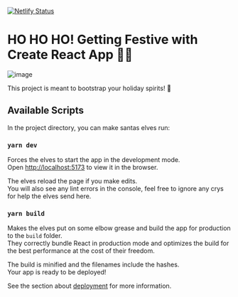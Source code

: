 [![Netlify Status](https://api.netlify.com/api/v1/badges/7950823a-a160-4d18-aaff-6df108936fd7/deploy-status)](https://app.netlify.com/sites/wordle-bells/deploys)

# HO HO HO! Getting Festive with Create React App 🎅🏻
![image](https://github.com/Borgund/wordle-bells/assets/36839009/7aae6173-8c61-4ce5-a0fa-1c2ab7916b43)

This project is meant to bootstrap your holiday spirits! 🎄

## Available Scripts

In the project directory, you can make santas elves run:

### `yarn dev`

Forces the elves to start the app in the development mode.\
Open [http://localhost:5173](http://localhost:5173) to view it in the browser.

The elves reload the page if you make edits.\
You will also see any lint errors in the console, feel free to ignore any crys for help the elves send here.

### `yarn build`

Makes the elves put on some elbow grease and build the app for production to the `build` folder.\
They correctly bundle React in production mode and optimizes the build for the best performance at the cost of their freedom.

The build is minified and the filenames include the hashes.\
Your app is ready to be deployed!

See the section about [deployment](https://facebook.github.io/create-react-app/docs/deployment) for more information.
